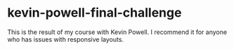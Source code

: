 # kevin-powell-final-challenge
This is the result of my course with Kevin Powell. I recommend it for anyone who has issues with responsive layouts.
